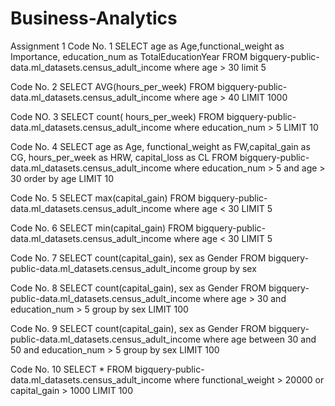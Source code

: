 # Business-Analytics
Assignment 1
Code No. 1 SELECT age as Age,functional_weight as Importance, education_num as TotalEducationYear FROM bigquery-public-data.ml_datasets.census_adult_income where age > 30 limit 5

Code No. 2 SELECT AVG(hours_per_week) FROM bigquery-public-data.ml_datasets.census_adult_income where age > 40 LIMIT 1000

Code NO. 3 SELECT count( hours_per_week) FROM bigquery-public-data.ml_datasets.census_adult_income where education_num > 5 LIMIT 10

Code No. 4 SELECT age as Age, functional_weight as FW,capital_gain as CG, hours_per_week as HRW, capital_loss as CL FROM bigquery-public-data.ml_datasets.census_adult_income where education_num > 5 and age > 30 order by age LIMIT 10

Code No. 5 SELECT max(capital_gain) FROM bigquery-public-data.ml_datasets.census_adult_income where age < 30 LIMIT 5

Code No. 6 SELECT min(capital_gain) FROM bigquery-public-data.ml_datasets.census_adult_income where age < 30 LIMIT 5

Code No. 7 SELECT count(capital_gain), sex as Gender FROM bigquery-public-data.ml_datasets.census_adult_income group by sex

Code No. 8 SELECT count(capital_gain), sex as Gender FROM bigquery-public-data.ml_datasets.census_adult_income where age > 30 and education_num > 5 group by sex LIMIT 100

Code No. 9 SELECT count(capital_gain), sex as Gender FROM bigquery-public-data.ml_datasets.census_adult_income where age between 30 and 50 and education_num > 5 group by sex LIMIT 100

Code No. 10 SELECT * FROM bigquery-public-data.ml_datasets.census_adult_income where functional_weight > 20000 or capital_gain > 1000 LIMIT 100
